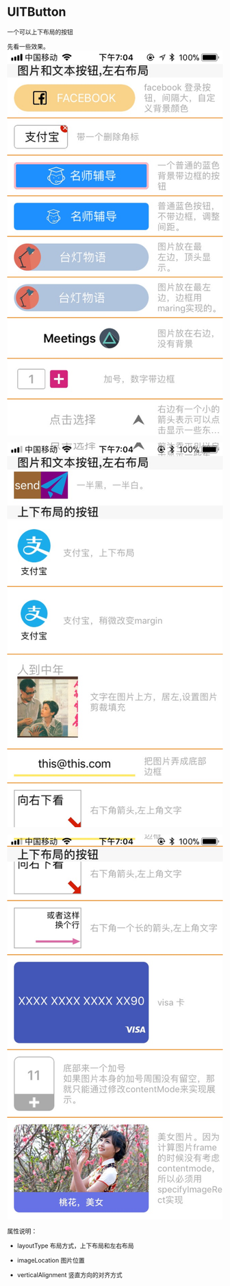 # UITButton
一个可以上下布局的按钮

先看一些效果。
![](./01.jpg)

![](./02.jpg)

![](./03.jpg)

属性说明：

* layoutType 布局方式，上下布局和左右布局

* imageLocation 图片位置

* verticalAlignment 竖直方向的对齐方式